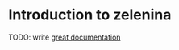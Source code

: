 # Introduction to zelenina

TODO: write [great documentation](http://jacobian.org/writing/great-documentation/what-to-write/)
